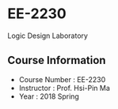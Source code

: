 # EE-2230
Logic Design Laboratory

## Course Information
* Course Number : EE-2230
* Instructor : Prof. Hsi-Pin Ma
* Year : 2018 Spring
